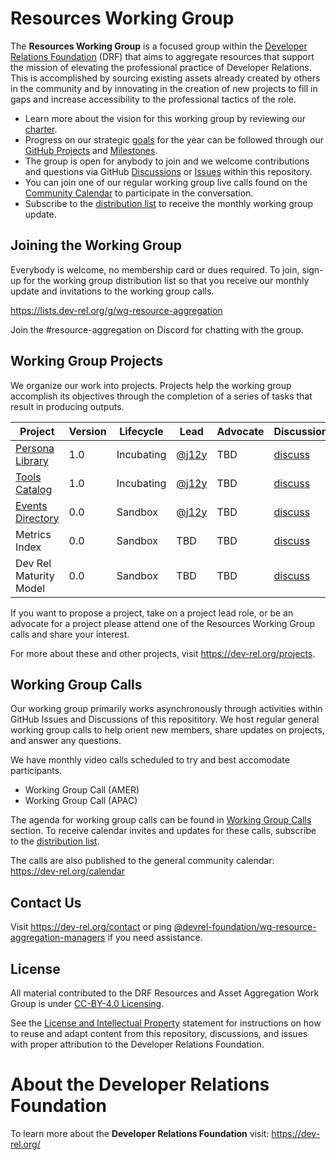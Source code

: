 
# Resources Working Group

The **Resources Working Group** is a focused group within the [Developer Relations Foundation](https://dev-rel.org) (DRF) that aims to aggregate resources that support the mission of elevating the professional practice of Developer Relations. This is accomplished by sourcing existing assets already created by others in the community and by innovating in the creation of new projects to fill in gaps and increase accessibility to the professional tactics of the role.

- Learn more about the vision for this working group by reviewing our [charter](./CHARTER.md).
- Progress on our strategic [goals](./GOALS.md) for the year can be followed through our [GitHub Projects](https://github.com/DevRel-Foundation/wg-resource-aggregation/projects?query=is%3Aopen) and [Milestones](https://github.com/DevRel-Foundation/wg-resource-aggregation/milestones).
- The group is open for anybody to join and we welcome contributions and questions via GitHub [Discussions](https://github.com/DevRel-Foundation/wg-resource-aggregation/discussions) or [Issues]() within this repository. 
- You can join one of our regular working group live calls found on the [Community Calendar](https://dev-rel.org/calendar) to participate in the conversation.
- Subscribe to the [distribution list](https://lists.dev-rel.org/g/wg-resource-aggregation) to receive the monthly working group update.

## Joining the Working Group

Everybody is welcome, no membership card or dues required. To join, sign-up for the working group distribution list so that you receive our monthly update and invitations to the working group calls.

https://lists.dev-rel.org/g/wg-resource-aggregation

Join the #resource-aggregation on Discord for chatting with the group.

## Working Group Projects

We organize our work into projects. Projects help the working group accomplish its objectives through the completion of a series of tasks that result in producing outputs.

| Project | Version | Lifecycle | Lead | Advocate | Discussions | Issues |
| ------- | ------- | --- | ---- | ---- | ---- | ---- |
| [Persona Library](https://github.com/DevRel-Foundation/persona-library) | 1.0 | Incubating | [@j12y](https://github.com/j12y) | TBD | [discuss](https://github.com/DevRel-Foundation/wg-resource-aggregation/discussions/categories/persona-library) | [feedback](https://github.com/DevRel-Foundation/wg-resource-aggregation/issues?q=is%3Aissue%20state%3Aopen%20label%3Aresource%3Apersonas) |
| [Tools Catalog](https://github.com/DevRel-Foundation/tools-catalog) | 1.0 | Incubating | [@j12y](https://github.com/j12y)| TBD | [discuss](https://github.com/DevRel-Foundation/wg-resource-aggregation/discussions/categories/tools-catalog) | [feedback](https://github.com/DevRel-Foundation/wg-resource-aggregation/issues?q=is%3Aissue%20state%3Aopen%20label%3Aresource%3Atools) | 
| [Events Directory](https://github.com/DevRel-Foundation/events-directory) | 0.0 | Sandbox | [@j12y](https://github.com/j12y) | TBD | [discuss](https://github.com/DevRel-Foundation/wg-resource-aggregation/discussions/categories/events-directory) | [feedback](https://github.com/DevRel-Foundation/wg-resource-aggregation/issues?q=is%3Aissue%20state%3Aopen%20label%3Aresource%3Aevents) |
| Metrics Index | 0.0 | Sandbox | TBD | TBD | [discuss](https://github.com/DevRel-Foundation/wg-resource-aggregation/discussions/categories/metrics-index) | [feedback](https://github.com/DevRel-Foundation/wg-resource-aggregation/issues?q=is%3Aissue%20state%3Aopen%20label%3Aresource%3Ametrics) | 
| Dev Rel Maturity Model | 0.0 | Sandbox | TBD | TBD | [discuss](https://github.com/DevRel-Foundation/wg-resource-aggregation/discussions/categories/devrel-maturity-model) | [feedback](https://github.com/DevRel-Foundation/wg-resource-aggregation/issues?q=is%3Aissue%20state%3Aopen%20label%3Aresource%3Adrmm) |

If you want to propose a project, take on a project lead role, or be an advocate for a project please attend one of the Resources Working Group calls and share your interest.

For more about these and other projects, visit https://dev-rel.org/projects. 

## Working Group Calls

Our working group primarily works asynchronously through activities within GitHub Issues and Discussions of this reposititory. We host regular general working group calls to help orient new members, share updates on projects, and answer any questions.

We have monthly video calls scheduled to try and best accomodate participants.
- Working Group Call (AMER)
- Working Group Call (APAC)

The agenda for working group calls can be found in [Working Group Calls](https://github.com/DevRel-Foundation/wg-resource-aggregation/discussions/categories/working-group-calls) section. To receive calendar invites and updates for these calls, subscribe to the [distribution list](https://lists.dev-rel.org/g/wg-resource-aggregation).

The calls are also published to the general community calendar:
https://dev-rel.org/calendar


## Contact Us

Visit https://dev-rel.org/contact or ping [@devrel-foundation/wg-resource-aggregation-managers](https://github.com/orgs/DevRel-Foundation/teams/wg-resource-aggregation-managers) if you need assistance.

## License

All material contributed to the DRF Resources and Asset Aggregation Work Group is under [CC-BY-4.0 Licensing](https://creativecommons.org/licenses/by/4.0/deed.en).

See the [License and Intellectual Property](https://github.com/DevRel-Foundation/.github/blob/main/profile/README.md#license-and-intellectual-property) statement for instructions on how to reuse and adapt content from this repository, discussions, and issues with proper attribution to the Developer Relations Foundation.

# About the Developer Relations Foundation

To learn more about the **Developer Relations Foundation** visit: https://dev-rel.org/
